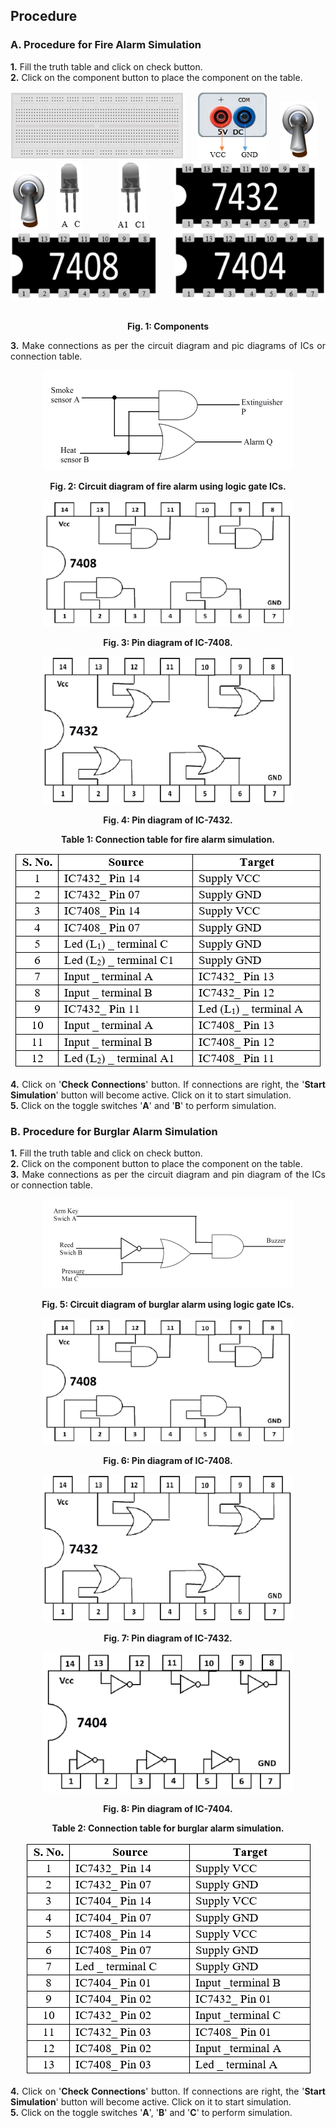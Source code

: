 ## Procedure<br>
<div style="text-align:justify">

### **A. Procedure for Fire Alarm Simulation**

**1.** Fill the truth table and click on check button.  
**2.** Click on the component button to place the component on the table.  

  
![](images/board.png "Breadbord")&emsp; ![](images/supply.png "5V DC Supply")&emsp; ![](images/toggle.png "Input A")&emsp; ![](images/toggle.png "Input B")&emsp;![](images/led1.png "Led(L1)")&emsp; ![](images/led2.png "Led(L2)") ![](images/ic1.png "IC7432")&emsp; ![](images/ic2.png "IC7408")&emsp; ![](images/ic3.png "IC7404")&emsp;   
<div Style="text-align:center">

**Fig. 1: Components** </div>

**3.** Make connections as per the circuit diagram and pic diagrams of ICs or connection table.
<div Style="text-align:center">

![](images/image1ins.png)

**Fig. 2: Circuit diagram of fire alarm using logic gate ICs.**

![](images/image2ins.png)

**Fig. 3: Pin diagram of IC-7408.**

![](images/image3ins.png)

**Fig. 4: Pin diagram of IC-7432.** 

**Table 1: Connection table for fire alarm simulation.**

![](images/connectiontable1.png)
</div>

**4.** Click on '**Check Connections**' button. If connections are right, the '**Start Simulation**' button will become active. Click on it to start simulation.  
**5.** Click on the toggle switches '**A**' and '**B**' to perform simulation.

### **B. Procedure for Burglar Alarm Simulation**

**1.** Fill the truth table and click on check button.  
**2.** Click on the component button to place the component on the table.  
**3.** Make connections as per the circuit diagram and pin diagram of the ICs or connection table.
<div Style="text-align:center">
  
![](images/image4ins.png)

**Fig. 5: Circuit diagram of burglar alarm using logic gate ICs.**

![](images/image2ins.png)

**Fig. 6: Pin diagram of IC-7408.**

![](images/image3ins.png)

**Fig. 7: Pin diagram of IC-7432.**

![](images/image5ins.png)

**Fig. 8: Pin diagram of IC-7404.**

**Table 2: Connection table for burglar alarm simulation.**

![](images/connectiontable2.png)
</div>

**4.** Click on '**Check Connections**' button. If connections are right, the '**Start Simulation**' button will become active. Click on it to start simulation.  
**5.** Click on the toggle switches '**A**', '**B**' and '**C**' to perform simulation.

</div>